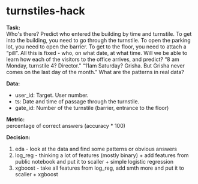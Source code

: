 # turnstiles-hack
**Task:**   
Who's there? Predict who entered the building by time and turnstile.
To get into the building, you need to go through the turnstile. To open the parking lot, you need to open the barrier. To get to the floor, you need to attach a “pill”. All this is fixed - who, on what date, at what time.
Will we be able to learn how each of the visitors to the office arrives, and predict? “8 am Monday, turnstile 4? Director." “11am Saturday? Grisha. But Grisha never comes on the last day of the month.” What are the patterns in real data?

**Data:**
- user_id: Target. User number.
- ts: Date and time of passage through the turnstile.
- gate_id: Number of the turnstile (barrier, entrance to the floor)

**Metric:**  
percentage of correct answers (accuracy * 100)

**Decision:**
1) eda - look at the data and find some patterns or obvious answers
2) log_reg - thinking a lot of features (mostly binary) + add features from public notebook and put it to scaller + simple logistic regression
3) xgboost - take all features from log_reg, add smth more and put it to scaller + xgboost
